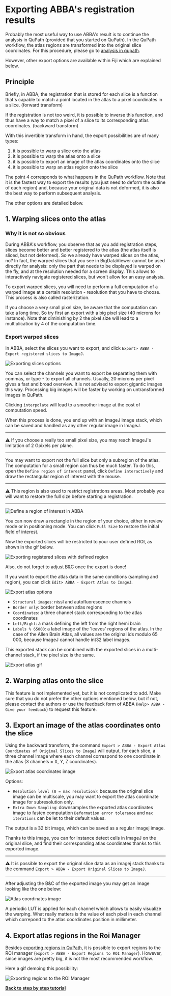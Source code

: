 # Exporting ABBA's registration results

Probably the most useful way to use ABBA's result is to continue the analysis in QuPath (provided that you started on QuPath). In the QuPath workflow, the atlas regions are transformed into the original slice coordinates. For this procedure, please go to [analysis in qupath](qupath_analysis.md).

However, other export options are available within Fiji which are explained below.

## Principle

Briefly, in ABBA, the registration that is stored for each slice is a function that's capable to match a point located in the atlas to a pixel coordinates in a slice. (forward transform)

If the registration is not too weird, it is possible to inverse this function, and thus have a way to match a pixel of a slice to its corresponding atlas coordinates. (backward transform)

With this invertible transform in hand, the export possibilities are of many types:

1. it is possible to warp a slice onto the atlas
2. it is possible to warp the atlas onto a slice
3. it is possible to export an image of the atlas coordinates onto the slice
4. it is possible to warp an atlas region onto the slice

The point 4 corresponds to what happens in the QuPath workflow. Note that it is the fastest way to export the results (you just need to deform the outline of each region) and, because your original data is not deformed, it is also the best way to perform subsequent analysis.

The other options are detailed below.

## 1. Warping slices onto the atlas

### Why it is not so obvious

During ABBA's workflow, you observe that as you add registration steps, slices become better and better registered to the atlas (the atlas itself is sliced, but not deformed). So we already have warped slices on the atlas, no? In fact, the warped slices that you see in BigDataViewer cannot be used directly for analysis: only the part that needs to be displayed is warped on the fly, and at the resolution needed for a screen display. This allows to interactively navigate registered slices, but won't allow for an easy analysis.

To export warped slices, you will need to perform a full computation of a warped image at a certain resolution - resolution that you have to choose. This process is also called rasterization.

If you choose a very small pixel size, be aware that the computation can take a long time. So try first an export with a big pixel size (40 microns for instance). Note that diminishing by 2 the pixel size will lead to a multiplication by 4 of the computation time.

### Export warped slices

In ABBA, select the slices you want to export, and click `Export> ABBA - Export registered slices to ImageJ`. 

![Exporting slices options](assets/img/fiji_export_registered_slices_imagej.png)

You can select the channels you want to export be separating them with commas, or type `*` to export all channels. Usually, 20 microns per pixel gives a fast and broad overview. It is not advised to export gigantic images this way. Processing big images will be faster by working on untransformed images in QuPath.

Clicking `interpolate` will lead to a smoother image at the cost of computation speed.

When this process is done, you end up with an ImageJ image stack, which can be saved and handled as any other regular image in ImageJ.

---

:warning: If you choose a really too small pixel size, you may reach ImageJ's limitation of 2 Gpixels per plane.

---

You may want to export not the full slice but only a subregion of the atlas. The computation for a small region can thus be much faster. To do this, open the `Define region of interest` panel, click `Define interactively` and draw the rectangular region of interest with the mouse. 

---

:warning: This region is also used to restrict registrations areas. Most probably you will want to restore the full size before starting a registration.

---

![Define a region of interest in ABBA](assets/img/fiji_define_ROI.png)


You can now draw a rectangle in the region of your choice, either in review mode or in positioning mode. You can click `Full Size` to restore the initial field of interest.

Now the exported slices will be restricted to your user defined ROI, as shown in the gif below.

![Exporting registered slices with defined region](assets/gif/fiji_export_registered_slices.gif)

Also, do not forget to adjust B&C once the export is done!

If you want to export the atlas data in the same conditions (sampling and region), you can click `Edit> ABBA - Export Atlas to ImageJ`. 

![Export atlas options](assets/img/fiji_atlas_export_options.png)

* `Structural images`: nissl and autofluorescence channels
* `Border only`: border between atlas regions
* `Coordinates`: a three channel stack corresponding to the atlas coordinates
* `Left/Right`: a mask defining the left from the right hemi brain
* `Labels % 65000`: a label image of the 'leaves' regions of the atlas. In the case of the Allen Brain Atlas, all values are the original ids modulo 65 000, because ImageJ cannot handle int32 label images.

This exported stack can be combined with the exported slices in a multi-channel stack, if the pixel size is the same.


![Export atlas gif](assets/gif/fiji_export_atlas.gif)

## 2. Warping atlas onto the slice

This feature is not implemented yet, but it is not complicated to add. Make sure that you do not prefer the other options mentioned below, but if not, please contact the authors or use the feedback form of ABBA (`Help> ABBA - Give your feedback`) to request this feature.


## 3. Export an image of the atlas coordinates onto the slice

Using the backward transform, the command `Export > ABBA - Export Atlas Coordinates of Original Slices to ImageJ` will output, for each slice, a three channel image where each channel correspond to one coordinate in the atlas (3 channels = X, Y, Z coordinates).

![Export atlas coordinates image](assets/img/fiji_export_atlas_coordinates_image.png)

Options:

* `Resolution level (0 = max resolution)`: because the original slice image can be multiscale, you may want to export the atlas coordinate image for subresolution only.
* `Extra Down Sampling`: downsamples the exported atlas coordinates image to fasten computation
 `Deformation error tolerance` and `max iterations` can be let to their default values.
  
The output is a 32 bit image, which can be saved as a regular imagej image. 

Thanks to this image, you can for instance detect cells in ImageJ on the original slice, and find their corresponding atlas coordinates thanks to this exported image. 

---

:warning: It is possible to export the original slice data as an imagej stack thanks to the command `Export > ABBA - Export Original Slices to ImageJ`.

---

After adjusting the B&C of the exported image you may get an image looking like the one below:

![Atlas coordinates image](assets/img/fiji_atlas_coordinates_image.png)

A periodic LUT is applied for each channel which allows to easily visualize the warping. What really matters is the value of each pixel in each channel which correpond to the atlas coordinates position in millimeter.

## 4. Export atlas regions in the Roi Manager

Besides [exporting regions in QuPath](qupath_analysis.md), it is possible to export regions to the ROI manager (`export > ABBA - Export Regions to ROI Manager`). However, since images are pretty big, it is not the most recommended workflow.

Here a gif demoing this possibility:

![Exporting regions to the ROI Manager](assets/gif/fiji_export_ij1_roi_manager.gif)

[**Back to step by step tutorial**](usage.md)